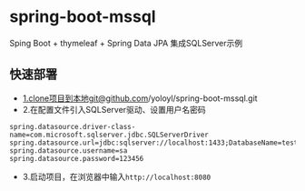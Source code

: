 # spring-boot-mssql
Sping Boot + thymeleaf + Spring Data JPA 集成SQLServer示例
## 快速部署
* 1.clone项目到本地git@github.com/yoloyl/spring-boot-mssql.git
* 2.在配置文件引入SQLServer驱动、设置用户名密码
```
spring.datasource.driver-class-name=com.microsoft.sqlserver.jdbc.SQLServerDriver
spring.datasource.url=jdbc:sqlserver://localhost:1433;DatabaseName=test
spring.datasource.username=sa
spring.datasource.password=123456
```
* 3.启动项目，在浏览器中输入`http://localhost:8080`
